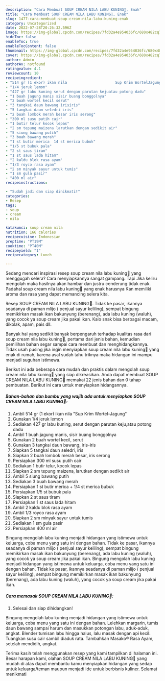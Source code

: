 ```yaml
---
description: "Cara Membuat SOUP CREAM NILA LABU KUNING💝, Enak"
title: "Cara Membuat SOUP CREAM NILA LABU KUNING💝, Enak"
slug: 1477-cara-membuat-soup-cream-nila-labu-kuning-enak
category: Uncategorized
date: 2022-07-28T20:26:32.596Z
image: https://img-global.cpcdn.com/recipes/7fd32a4e954036fc/680x482cq70/soup-cream-nila-labu-kuning-foto-resep-utama.jpg
hideToc: false
enableToc: true
enableTocContent: false
thumbnail: https://img-global.cpcdn.com/recipes/7fd32a4e954036fc/680x482cq70/soup-cream-nila-labu-kuning-foto-resep-utama.jpg
cover: https://img-global.cpcdn.com/recipes/7fd32a4e954036fc/680x482cq70/soup-cream-nila-labu-kuning-foto-resep-utama.jpg
author: Admin
authorAv: notfound
ratingvalue: 4.1
reviewcount: 10
recipeingredient:
- "514 gr (1 ekor) ikan nila                      Sup Krim WortelJagung"
- "1/4 jeruk lemon"
- "427 gr labu kuning serut dengan parutan kejuatau potong dadu"
- "1 buah jagung manis sisir buang bonggolnya"
- "2 buah wortel kecil serut"
- "3 tangkai daun bawang irisiris"
- "5 tangkai daun seledri iris"
- "2 buah lombok merah besar iris serong"
- "300 ml susu putih cair"
- "1 butir telur kocok lepas"
- "2 sm tepung maizena larutkan dengan sedikit air"
- "5 siung bawang putih"
- "3 buah bawang merah"
- "1 st butir merica  14 st merica bubuk"
- "1/5 st bubuk pala"
- "2 st saus tiram"
- "1 st saus lada hitam"
- "2 kaldu blok rasa ayam"
- "1/3 royco rasa ayam"
- "2 sm minyak sayur untuk tumis"
- "1 sm gula pasir"
- "400 ml air"
recipeinstructions:

- "Sudah jadi dan siap dinikmati!"
categories:
- Resep
tags:
- soup
- cream
- nila

katakunci: soup cream nila 
nutrition: 166 calories
recipecuisine: Indonesian
preptime: "PT19M"
cooktime: "PT40M"
recipeyield: "1"
recipecategory: Lunch

---
```



Sedang mencari inspirasi resep soup cream nila labu kuning💝 yang menggugah selera? Cara menyiapkannya sangat gampang. Tapi Jika keliru mengolah maka hasilnya akan hambar dan justru cenderung tidak enak. Padahal soup cream nila labu kuning💝 yang enak harusnya Kan memiliki aroma dan rasa yang dapat memancing selera kita.


Resep SOUP CREAM NILA LABU KUNING💝. Tidak ke pasar, ikannya seadanya di paman mlijo ( penjual sayur keliling), sempat bingung memikirkan masak ikan bakunyung (berenang), ada labu kuning (waluh), yang cocok ya soup cream jika pakai ikan. Kalo snak bisa berbagai macam, dikolak, apam, pais dll.

Banyak hal yang sedikit banyak berpengaruh terhadap kualitas rasa dari soup cream nila labu kuning💝, pertama dari jenis bahan, kemudian pemilihan bahan segar sampai cara membuat dan menghidangkannya. Tidak usah pusing jika ingin menyiapkan soup cream nila labu kuning💝 yang enak di rumah, karena asal sudah tahu triknya maka hidangan ini mampu menjadi suguhan istimewa.


Berikut ini ada beberapa cara mudah dan praktis dalam mengolah soup cream nila labu kuning💝 yang siap dikreasikan. Anda dapat membuat SOUP CREAM NILA LABU KUNING💝 memakai 22 jenis bahan dan 0 tahap pembuatan. Berikut ini cara untuk menyiapkan hidangannya.

<!--inarticleads1-->

##### Bahan-bahan dan bumbu yang wajib ada untuk menyiapkan SOUP CREAM NILA LABU KUNING💝:

1. Ambil 514 gr (1 ekor) ikan nila                      &#34;Sup Krim Wortel-Jagung&#34;
1. Gunakan 1/4 jeruk lemon
1. Sediakan 427 gr labu kuning, serut dengan parutan keju,atau potong dadu
1. Ambil 1 buah jagung manis, sisir buang bonggolnya
1. Gunakan 2 buah wortel kecil, serut
1. Gunakan 3 tangkai daun bawang, iris-iris
1. Siapkan 5 tangkai daun seledri, iris
1. Siapkan 2 buah lombok merah besar, iris serong
1. Persiapkan 300 ml susu putih cair
1. Sediakan 1 butir telur, kocok lepas
1. Siapkan 2 sm tepung maizena, larutkan dengan sedikit air
1. Ambil 5 siung bawang putih
1. Sediakan 3 buah bawang merah
1. Persiapkan 1 st butir merica + 1/4 st merica bubuk
1. Persiapkan 1/5 st bubuk pala
1. Siapkan 2 st saus tiram
1. Persiapkan 1 st saus lada hitam
1. Ambil 2 kaldu blok rasa ayam
1. Ambil 1/3 royco rasa ayam
1. Siapkan 2 sm minyak sayur untuk tumis
1. Sediakan 1 sm gula pasir
1. Persiapkan 400 ml air


Bingung mengolah labu kuning menjadi hidangan yang istimewa untuk keluarga, coba menu yang satu ini dengan bahan. Tidak ke pasar, ikannya seadanya di paman mlijo ( penjual sayur keliling), sempat bingung memikirkan masak ikan bakunyung (berenang), ada labu kuning (waluh), yang cocok ya soup cream jika pakai ikan. Bingung mengolah labu kuning menjadi hidangan yang istimewa untuk keluarga, coba menu yang satu ini dengan bahan. Tidak ke pasar, ikannya seadanya di paman mlijo ( penjual sayur keliling), sempat bingung memikirkan masak ikan bakunyung (berenang), ada labu kuning (waluh), yang cocok ya soup cream jika pakai ikan. 

<!--inarticleads2-->

##### Cara memasak SOUP CREAM NILA LABU KUNING💝:


1. Selesai dan siap dihidangkan!

Bingung mengolah labu kuning menjadi hidangan yang istimewa untuk keluarga, coba menu yang satu ini dengan bahan. Lelehkan margarin, tumis daun bawang sampai harum dan masukkan potongan labu, aduk-aduk, angkat. Blender tumisan labu hingga halus, lalu masak dengan api kecil. Tuangkan susu cair sambil diaduk rata. Tambahkan Masako® Rasa Ayam, setelah mendidih, angkat. 

Terima kasih telah menggunakan resep yang kami tampilkan di halaman ini. Besar harapan kami, olahan SOUP CREAM NILA LABU KUNING💝 yang mudah di atas dapat membantu kamu menyiapkan hidangan yang sedap untuk keluarga/teman maupun menjadi ide untuk berbisnis kuliner. Selamat menikmati
